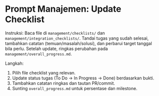 # Prompt Manajemen: Update Checklist

Instruksi: Baca file di `management/checklists/` dan `management/integration_checklists/`. Tandai tugas yang sudah selesai, tambahkan catatan (temuan/masalah/solusi), dan perbarui target tanggal bila perlu. Setelah update, ringkas perubahan pada `management/overall_progress.md`.

Langkah:
1) Pilih file checklist yang relevan.
2) Update status tugas (To Do → In Progress → Done) berdasarkan bukti.
3) Tambahkan catatan ringkas dan tautan PR/commit.
4) Sunting `overall_progress.md` untuk persentase dan milestone.
